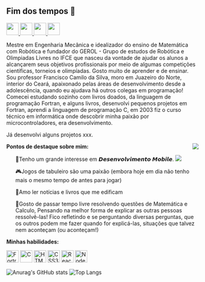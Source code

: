 <h2>Fim dos tempos  👋</h2>

<p align="left">
    <a href="https://www.linkedin.com/in/franciscocamilodasilva-591b8392//" target="_blank">
    <img height="32px" src="https://wesleypribeiro.github.io/img/linkedin.png" />
  </a>
  <a href="https://www.facebook.com/profile.php?id=100004840867554" target="_blank">
    <img height="32px" src="https://wesleypribeiro.github.io/img/facebook.png" />
  </a>
  <a href="https://www.instagram.com/lucas.macedoo_/" target="_blank">
    <img height="32px" src="https://wesleypribeiro.github.io/img/instagram.png" />
  </a>
  <a href="mailto:Pedrmorae@gmail.com" target="_blank">
    <img height="32px" src="https://wesleypribeiro.github.io/img/email.png" />
  </a>
</p>

<p>Mestre em Engenharia Mecânica e idealizador do ensino de Matemática com Robótica e fundador do GEROL - Grupo de estudos de Robótica e Olimpiadas Livres no IFCE que nasceu da vontade de ajudar os alunos a alcançarem seus objetivos profissionais por meio de algumas competições cientificas, torneios e olimpíadas. Gosto muito de aprender e de ensinar. Sou professor Francisco Camilo da Silva, moro em Juazeiro do Norte, interior do Ceará, apaixonado pelas áreas de desenvolvimento desde a adolescência, quando eu ajudava há outros colegas em programação! Comecei estudando sozinho com livros doados, da linguagem de programação Fortran, e alguns livros, desenvolvi pequenos projetos em Fortran, aprendi a linguagem de programação C, em 2003 fiz o curso técnico em informática onde descobrir minha paixão por microcontroladores, era desenvolvimento.

<p>Já desenvolvi alguns projetos xxx.</p>

<img align="right" src="http://redfernelectronics.co.uk/wp-content/uploads/2017/11/buggy3.gif" />

<b>Pontos de destaque sobre mim:</b>

<ul align="left">
<p>📱Tenho um grande interesse em 𝘿𝙚𝙨𝙚𝙣𝙫𝙤𝙡𝙫𝙞𝙢𝙚𝙣𝙩𝙤 𝙈𝙤𝙗𝙞𝙡𝙚.
<img src="https://img.shields.io/badge/React_Native-20232A?style=for-the-badge&logo=react&logoColor=61DAFB" />
</p>
    
<p>🎮Jogos de tabuleiro são uma paixão (embora hoje em dia não tenho mais o mesmo tempo de antes para jogar)</p>


<p>📖Amo ler notícias e livros que me edificam</p>


<p>💭Gosto de passar tempo livre resolvendo questões de Matemática e Calculo, Pensando na melhor forma de explicar as outras pessoas ressolvê-las! Fico refletindo e se perguntando diversas perguntas, que os outros podem me fazer quando for explicá-las, situações que talvez nem aconteçam (ou aconteçam!)</p>
</ul>

<b>Minhas habilidades:</b>
<p align="left">
<img height="32px" src="https://www.google.com/url?sa=i&url=https%3A%2F%2Fcommons.wikimedia.org%2Fwiki%2FFile%3AFortran_logo.svg&psig=AOvVaw2t0Df2uijIHYTRp_o3zv08&ust=1624640812763000&source=images&cd=vfe&ved=0CAoQjRxqFwoTCLicvObgsPECFQAAAAAdAAAAABAI" alt="Fortran" />
<img height="32px" src="https://www.google.com/url?sa=i&url=https%3A%2F%2Fwww.pinterest.com%2Fpin%2F813110907714010025%2F&psig=AOvVaw3GS6D-sGjg9NQWFfmb_M4t&ust=1624640974222000&source=images&cd=vfe&ved=0CAoQjRxqFwoTCJinvrThsPECFQAAAAAdAAAAABAD" alt="C" />
<img height="32px" src="https://user-images.githubusercontent.com/60102340/111059115-bf43e200-8471-11eb-8ec7-f65c11f035dc.png" alt="HTML5" />
<img height="32px" src="https://user-images.githubusercontent.com/60102340/111059142-e26e9180-8471-11eb-9801-d6cbd405001b.png" alt="CSS3" />
<img height="32px" src="https://user-images.githubusercontent.com/60102340/111058928-940cc300-8470-11eb-88fa-9d5b0b6b506f.png" alt="React" />
<img height="32px" src="https://user-images.githubusercontent.com/60102340/111059324-7db43680-8473-11eb-928c-e3a7a92c4fd8.png" alt="Node" />
</p>

![Anurag's GitHub stats](https://github-readme-stats.vercel.app/api/?username=camiloifce&show_icons=true&title_color=fff&icon_color=79ff97&text_color=9f9f9f&bg_color=151515)
![Top Langs](https://github-readme-stats.vercel.app/api/top-langs/?username=ifcecamilo&layout=compact&repo=github-readme-stats&title_color=fff&icon_color=f9f9f9&text_color=9f9f9f&bg_color=151515)
